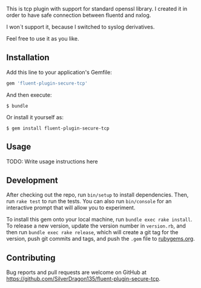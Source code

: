 This is tcp plugin with support for standard openssl library. I created it in order to have safe connection between fluentd and nxlog.

I won´t support it, because I switched to syslog derivatives. 

Feel free to use it as you like. 

## Installation

Add this line to your application's Gemfile:

```ruby
gem 'fluent-plugin-secure-tcp'
```

And then execute:

    $ bundle

Or install it yourself as:

    $ gem install fluent-plugin-secure-tcp

## Usage

TODO: Write usage instructions here

## Development

After checking out the repo, run `bin/setup` to install dependencies. Then, run `rake test` to run the tests. You can also run `bin/console` for an interactive prompt that will allow you to experiment.

To install this gem onto your local machine, run `bundle exec rake install`. To release a new version, update the version number in `version.rb`, and then run `bundle exec rake release`, which will create a git tag for the version, push git commits and tags, and push the `.gem` file to [rubygems.org](https://rubygems.org).

## Contributing

Bug reports and pull requests are welcome on GitHub at https://github.com/SilverDragon135/fluent-plugin-secure-tcp.

